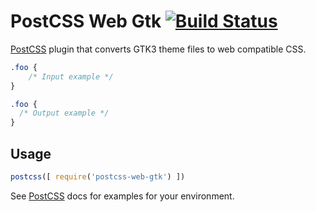 # PostCSS Web Gtk [![Build Status][ci-img]][ci]

[PostCSS] plugin that converts GTK3 theme files to web compatible CSS.

[PostCSS]: https://github.com/postcss/postcss
[ci-img]:  https://travis-ci.org/Wietsedv/postcss-web-gtk.svg
[ci]:      https://travis-ci.org/Wietsedv/postcss-web-gtk

```css
.foo {
    /* Input example */
}
```

```css
.foo {
  /* Output example */
}
```

## Usage

```js
postcss([ require('postcss-web-gtk') ])
```

See [PostCSS] docs for examples for your environment.
